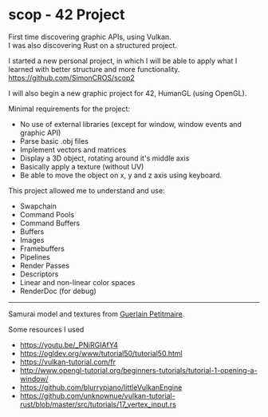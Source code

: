 # scop - 42 Project

First time discovering graphic APIs, using Vulkan.\
I was also discovering Rust on a structured project.

I started a new personal project, in which I will be able to apply what I learned with better structure and more functionality.\
https://github.com/SimonCROS/scop2

I will also begin a new graphic project for 42, HumanGL (using OpenGL).

Minimal requirements for the project:
- No use of external libraries (except for window, window events and graphic API)
- Parse basic .obj files
- Implement vectors and matrices
- Display a 3D object, rotating around it's middle axis
- Basically apply a texture (without UV)
- Be able to move the object on x, y and z axis using keyboard.

This project allowed me to understand and use:
- Swapchain
- Command Pools
- Command Buffers
- Buffers
- Images
- Framebuffers
- Pipelines
- Render Passes
- Descriptors
- Linear and non-linear color spaces
- RenderDoc (for debug)

---

Samurai model and textures from [Guerlain Petitmaire](https://www.linkedin.com/in/guerlain-petitmaire-57988a1a2).

Some resources I used
- https://youtu.be/_PNiRGIAfY4
- https://ogldev.org/www/tutorial50/tutorial50.html
- https://vulkan-tutorial.com/fr
- http://www.opengl-tutorial.org/beginners-tutorials/tutorial-1-opening-a-window/
- https://github.com/blurrypiano/littleVulkanEngine
- https://github.com/unknownue/vulkan-tutorial-rust/blob/master/src/tutorials/17_vertex_input.rs
